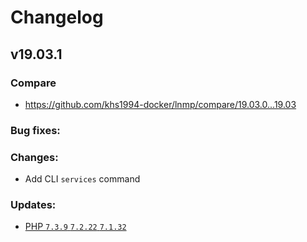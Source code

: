 # Changelog

## v19.03.1

### Compare

* https://github.com/khs1994-docker/lnmp/compare/19.03.0...19.03

### Bug fixes:

### Changes:

* Add CLI `services` command

### Updates:

* [PHP `7.3.9` `7.2.22` `7.1.32`](https://www.php.net/ChangeLog-7.php#7.3.9)
